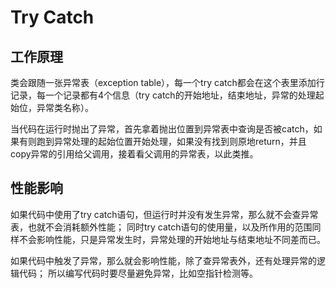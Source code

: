 # Try Catch

## 工作原理

类会跟随一张异常表（exception table），每一个try catch都会在这个表里添加行记录，每一个记录都有4个信息（try catch的开始地址，结束地址，异常的处理起始位，异常类名称）。

当代码在运行时抛出了异常，首先拿着抛出位置到异常表中查询是否被catch，如果有则跑到异常处理的起始位置开始处理，如果没有找到则原地return，并且copy异常的引用给父调用，接着看父调用的异常表，以此类推。

## 性能影响

如果代码中使用了try catch语句，但运行时并没有发生异常，那么就不会查异常表，也就不会消耗额外性能；
同时try catch语句的使用量，以及所作用的范围同样不会影响性能，只是异常发生时，异常处理的开始地址与结束地址不同差而已。

如果代码中触发了异常，那么就会影响性能，除了查异常表外，还有处理异常的逻辑代码；
所以编写代码时要尽量避免异常，比如空指针检测等。
